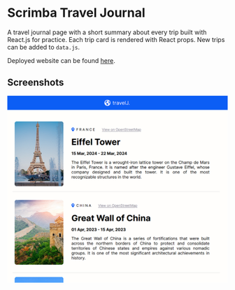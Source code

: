 # Scrimba Travel Journal

A travel journal page with a short summary about every trip built with React.js for practice. Each trip card is rendered with React props. New trips can be added to `data.js`.

Deployed website can be found [here](https://zkkv.github.io/scrimba-travel-journal/).

## Screenshots

![A screenshot of the travel journal](/media/result.png?raw=true)